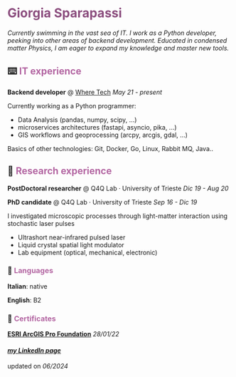 # <span style="color:#8c4f7f">Giorgia Sparapassi</span>

_Currently swimming in the vast sea of IT. I work as a Python developer, peeking into other areas of backend development.
Educated in condensed matter Physics, I am eager to expand my knowledge and master new tools._



## ⌨️ <span style="color:#b366a2">IT experience</span>

**Backend developer** @ [Where Tech](https://wheretech.it/) _May 21 - present_

Currently working as a Python programmer:

- Data Analysis (pandas, numpy, scipy, ...)
- microservices architectures (fastapi, asyncio, pika, ...)
- GIS workflows and geoprocessing (arcpy, arcgis, gdal, ...)

Basics of other technologies: Git, Docker, Go, Linux, Rabbit MQ, Java..


## 🔬 <span style="color:#b366a2">Research experience</span>

**PostDoctoral researcher** @ Q4Q Lab · University of Trieste _Dic 19 - Aug 20_

**PhD candidate** @ Q4Q Lab · University of Trieste _Sep 16 - Dic 19_

I investigated microscopic processes through light-matter interaction using stochastic laser pulses

- Ultrashort near-infrared pulsed laser
- Liquid crystal spatial light modulator
- Lab equipment (optical, mechanical, electronic)


### 💬 <span style="color:#b366a2">Languages</span>

**Italian**: native

**English**: B2


### 📃 <span style="color:#b366a2">Certificates</span>

[**ESRI ArcGIS Pro Foundation**](https://www.credly.com/badges/45c6c71b-e405-4ff3-97c8-a62f0b65b371) _28/01/22_



#### _[my LinkedIn page](https://www.linkedin.com/in/giorgia-sparapassi/)_

updated on _06/2024_
